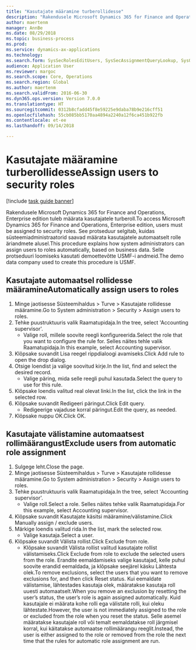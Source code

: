 ```yaml
--- 
title: "Kasutajate määramine turberollidesse"
description: "Rakendusele Microsoft Dynamics 365 for Finance and Operations, Enterprise edition tuleb määrata kasutajatele turberoll."
author: maertenm
manager: AnnBe
ms.date: 08/29/2018
ms.topic: business-process
ms.prod: 
ms.service: dynamics-ax-applications
ms.technology: 
ms.search.form: SysSecRolesEditUsers, SysSecAssignmentQueryLookup, SysQueryForm, SysSecRoleExcludeUsers
audience: Application User
ms.reviewer: margoc
ms.search.scope: Core, Operations
ms.search.region: Global
ms.author: maertenm
ms.search.validFrom: 2016-06-30
ms.dyn365.ops.version: Version 7.0.0
ms.translationtype: HT
ms.sourcegitcommit: 0312b8cfadd45f8e59225e9daba78b9e216cff51
ms.openlocfilehash: 55cb085bb5170aa4894a2240a12f6ca451b922fb
ms.contentlocale: et-ee
ms.lasthandoff: 09/14/2018

---
```

# <a name="assign-users-to-security-roles"></a><span data-ttu-id="de412-103">Kasutajate määramine turberollidesse</span><span class="sxs-lookup"><span data-stu-id="de412-103">Assign users to security roles</span></span>

[!include [task guide banner](../../includes/task-guide-banner.md)]

<span data-ttu-id="de412-104">Rakendusele Microsoft Dynamics 365 for Finance and Operations, Enterprise edition tuleb määrata kasutajatele turberoll.</span><span class="sxs-lookup"><span data-stu-id="de412-104">To access Microsoft Dynamics 365 for Finance and Operations, Enterprise edition, users must be assigned to security roles.</span></span> <span data-ttu-id="de412-105">See protseduur selgitab, kuidas süsteemiadministraatorid saavad määrata kasutajatele automaatselt rolle äriandmete alusel.</span><span class="sxs-lookup"><span data-stu-id="de412-105">This procedure explains how system administrators can assign users to roles automatically, based on business data.</span></span> <span data-ttu-id="de412-106">Selle protseduuri loomiseks kasutati demoettevõtte USMF-i andmeid.</span><span class="sxs-lookup"><span data-stu-id="de412-106">The demo data company used to create this procedure is USMF.</span></span>


## <a name="automatically-assign-users-to-roles"></a><span data-ttu-id="de412-107">Kasutajate automaatsel rollidesse määramine</span><span class="sxs-lookup"><span data-stu-id="de412-107">Automatically assign users to roles</span></span>
1. <span data-ttu-id="de412-108">Minge jaotisesse Süsteemihaldus > Turve > Kasutajate rollidesse määramine.</span><span class="sxs-lookup"><span data-stu-id="de412-108">Go to System administration > Security > Assign users to roles.</span></span>
2. <span data-ttu-id="de412-109">Tehke puustruktuuris valik Raamatupidaja.</span><span class="sxs-lookup"><span data-stu-id="de412-109">In the tree, select 'Accounting supervisor'.</span></span>
    * <span data-ttu-id="de412-110">Valige roll, millele soovite reegli konfigureerida.</span><span class="sxs-lookup"><span data-stu-id="de412-110">Select the role that you want to configure the rule for.</span></span> <span data-ttu-id="de412-111">Selles näites tehle valik Raamatupidaja.</span><span class="sxs-lookup"><span data-stu-id="de412-111">In this example, select Accounting supervisor.</span></span>  
3. <span data-ttu-id="de412-112">Klõpsake suvandit Lisa reegel rippdialoogi avamiseks.</span><span class="sxs-lookup"><span data-stu-id="de412-112">Click Add rule to open the drop dialog.</span></span>
4. <span data-ttu-id="de412-113">Otsige loendist ja valige soovitud kirje.</span><span class="sxs-lookup"><span data-stu-id="de412-113">In the list, find and select the desired record.</span></span>
    * <span data-ttu-id="de412-114">Valige päring, mida selle reegli puhul kasutada.</span><span class="sxs-lookup"><span data-stu-id="de412-114">Select the query to use for this rule.</span></span>  
5. <span data-ttu-id="de412-115">Klõpsake loendis valitud real olevat linki.</span><span class="sxs-lookup"><span data-stu-id="de412-115">In the list, click the link in the selected row.</span></span>
6. <span data-ttu-id="de412-116">Klõpsake suvandit Redigeeri päringut.</span><span class="sxs-lookup"><span data-stu-id="de412-116">Click Edit query.</span></span>
    * <span data-ttu-id="de412-117">Redigeerige vajaduse korral päringut.</span><span class="sxs-lookup"><span data-stu-id="de412-117">Edit the query, as needed.</span></span>  
7. <span data-ttu-id="de412-118">Klõpsake nuppu OK.</span><span class="sxs-lookup"><span data-stu-id="de412-118">Click OK.</span></span>

## <a name="exclude-users-from-automatic-role-assignment"></a><span data-ttu-id="de412-119">Kasutajate välistamine automaatsest rollimäärangust</span><span class="sxs-lookup"><span data-stu-id="de412-119">Exclude users from automatic role assignment</span></span>
1. <span data-ttu-id="de412-120">Sulgege leht.</span><span class="sxs-lookup"><span data-stu-id="de412-120">Close the page.</span></span>
2. <span data-ttu-id="de412-121">Minge jaotisesse Süsteemihaldus > Turve > Kasutajate rollidesse määramine.</span><span class="sxs-lookup"><span data-stu-id="de412-121">Go to System administration > Security > Assign users to roles.</span></span>
3. <span data-ttu-id="de412-122">Tehke puustruktuuris valik Raamatupidaja.</span><span class="sxs-lookup"><span data-stu-id="de412-122">In the tree, select 'Accounting supervisor'.</span></span>
    * <span data-ttu-id="de412-123">Valige roll.</span><span class="sxs-lookup"><span data-stu-id="de412-123">Select a role.</span></span> <span data-ttu-id="de412-124">Selles näites tehke valik Raamatupidaja.</span><span class="sxs-lookup"><span data-stu-id="de412-124">For this example, select Accounting supervisor.</span></span>  
4. <span data-ttu-id="de412-125">Klõpsake suvandit Kasutajate käsitsi määramine/välistamine.</span><span class="sxs-lookup"><span data-stu-id="de412-125">Click Manually assign / exclude users.</span></span>
5. <span data-ttu-id="de412-126">Märkige loendis valitud rida.</span><span class="sxs-lookup"><span data-stu-id="de412-126">In the list, mark the selected row.</span></span>
    * <span data-ttu-id="de412-127">Valige kasutaja.</span><span class="sxs-lookup"><span data-stu-id="de412-127">Select a user.</span></span>  
6. <span data-ttu-id="de412-128">Klõpsake suvandit Välista rollist.</span><span class="sxs-lookup"><span data-stu-id="de412-128">Click Exclude from role.</span></span>
    * <span data-ttu-id="de412-129">Klõpsake suvandit Välista rollist valitud kasutajate rollist välistamiseks.</span><span class="sxs-lookup"><span data-stu-id="de412-129">Click Exclude from role to exclude the selected users from the role.</span></span> <span data-ttu-id="de412-130">Erandite eemaldamiseks valige kasutajad, kelle puhul soovite erandid eemaldada, ja klõpsake seejärel käsku Lähtesta olek.</span><span class="sxs-lookup"><span data-stu-id="de412-130">To remove exclusions, select the users that you want to remove exclusions for, and then click Reset status.</span></span> <span data-ttu-id="de412-131">Kui eemaldate välistamise, lähtestades kasutaja olek, määratakse kasutaja roll uuesti automaatselt.</span><span class="sxs-lookup"><span data-stu-id="de412-131">When you remove an exclusion by resetting the user’s status, the user’s role is again assigned automatically.</span></span> <span data-ttu-id="de412-132">Kuid kasutajale ei määrata kohe rolli ega välistate rolli, kui oleku lähtestate.</span><span class="sxs-lookup"><span data-stu-id="de412-132">However, the user is not immediately assigned to the role or excluded from the role when you reset the status.</span></span> <span data-ttu-id="de412-133">Selle asemel määratakse kasutajale roll või temalt eemaldatakse roll järgmisel korral, kui käitatakse automaatse rollimäärangu reeglit.</span><span class="sxs-lookup"><span data-stu-id="de412-133">Instead, the user is either assigned to the role or removed from the role the next time that the rules for automatic role assignment are run.</span></span>  


